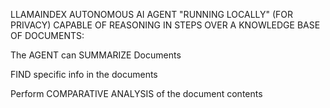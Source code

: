 LLAMAINDEX AUTONOMOUS AI AGENT "RUNNING LOCALLY" (FOR PRIVACY) CAPABLE OF REASONING IN STEPS OVER A KNOWLEDGE BASE OF DOCUMENTS:

The AGENT can SUMMARIZE Documents

FIND specific info in the documents 

Perform COMPARATIVE ANALYSIS of the document contents 